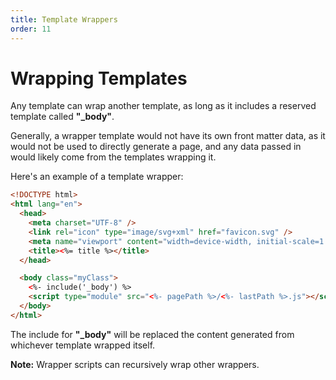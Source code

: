 ```yaml
---
title: Template Wrappers
order: 11
---
```


# Wrapping Templates

Any template can wrap another template, as long as it includes a reserved template called **"\_body"**.

Generally, a wrapper template would not have its own front matter data,
as it would not be used to directly generate a page, and any data passed in would likely
come from the templates wrapping it.

Here's an example of a template wrapper:

```html
<!DOCTYPE html>
<html lang="en">
  <head>
    <meta charset="UTF-8" />
    <link rel="icon" type="image/svg+xml" href="favicon.svg" />
    <meta name="viewport" content="width=device-width, initial-scale=1.0" />
    <title><%= title %></title>
  </head>

  <body class="myClass">
    <%- include('_body') %>
    <script type="module" src="<%- pagePath %>/<%- lastPath %>.js"></script>
  </body>
</html>
```

The include for **"\_body"** will be replaced the content generated from whichever template wrapped itself.

**Note:** Wrapper scripts can recursively wrap other wrappers.
